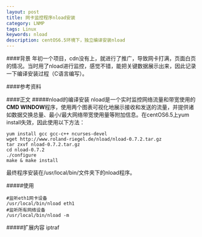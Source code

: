 ```yaml
---
layout: post
title: 网卡监控程序nload安装
category: LNMP
tags: Linux
keywords: nload
description: centOS6.5环境下，独立编译安装nload
---
```


####背景
年初一个项目，cdn没有上，就进行了推广，导致网卡打满，页面白页的情况。当时用了nload进行监控，感觉不错，能把关键数据展示出来，因此记录一下编译安装过程（C语言编写）。

####参考资料

####正文
#####nload的编译安装
nload是一个实时监控网络流量和带宽使用的**CMD WINDOW**程序，使用两个图表可视化地展示接收和发送的流量，并提供诸如数据交换总量、最小/最大网络带宽使用量等附加信息。在centOS6.5上yum install失效，因此使用以下方法：
	
	yum install gcc gcc-c++ ncurses-devel
	wget http://www.roland-riegel.de/nload/nload-0.7.2.tar.gz
	tar zxvf nload-0.7.2.tar.gz
	cd nload-0.7.2
	./configure
	make & make install
	
最终程序安装在/usr/local/bin/文件夹下的nload程序。

#####使用
	
	#监听eth1网卡设备
	/usr/local/bin/nload eth1
	#监听所有网络设备
	/usr/local/bin/nload -m


#####扩展内容
iptraf
